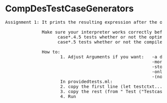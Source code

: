 ﻿# CompDesTestCaseGenerators
 <pre>
Assignment 1: It prints the resulting expression after the optimization (using your implemented string_of function).  <br />
              Make sure your interpreter works correctly before executing the following tests:  
                    case*.4.5 tests whether or not the optimized version still evaluates to the same as the non optimized version    
                    case*.5 tests whether or not the compiler is correct (according to the task)   <br />
              How to:  
                     1. Adjust Arguments if you want:   -a different difficulty 
                                                        -more/less test cases  
                                                        -stop the .txt file creation
                                                        -only specific task 
                                                        -(not recommended) change depths for the difficulties  
                     In providedtests.ml:
                     2. copy the first line (let testctxt...) above the provided_tests function 
                     3. copy the rest (from " Test ("Testcases++"..." on) into the provided_tests function underneath the already existing test  
                     4. Run 
</pre>
